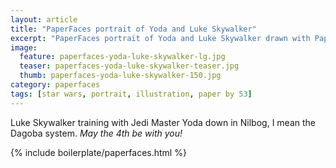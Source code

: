 ```yaml
---
layout: article
title: "PaperFaces portrait of Yoda and Luke Skywalker"
excerpt: "PaperFaces portrait of Yoda and Luke Skywalker drawn with Paper by 53 on an iPad."
image: 
  feature: paperfaces-yoda-luke-skywalker-lg.jpg
  teaser: paperfaces-yoda-luke-skywalker-teaser.jpg
  thumb: paperfaces-yoda-luke-skywalker-150.jpg
category: paperfaces
tags: [star wars, portrait, illustration, paper by 53]
---
```


Luke Skywalker training with Jedi Master Yoda down in Nilbog, I mean the Dagoba system. *May the 4th be with you!*

{% include boilerplate/paperfaces.html %}